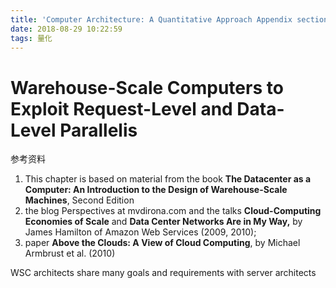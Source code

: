 ```yaml
---
title: 'Computer Architecture: A Quantitative Approach Appendix section 6'
date: 2018-08-29 10:22:59
tags: 量化
---
```


# Warehouse-Scale Computers to Exploit Request-Level and Data-Level Parallelis

参考资料
1. This chapter is based on material from the book **The Datacenter as a Computer: An Introduction to the Design of Warehouse-Scale Machines**, Second Edition
2. the blog Perspectives at mvdirona.com and the talks **Cloud-Computing Economies of Scale** and **Data Center Networks Are in My Way,** by James Hamilton of Amazon Web Services (2009, 2010);
3. paper **Above the Clouds: A View of Cloud Computing**, by Michael Armbrust et al. (2010)

WSC architects share many goals and requirements with server architects


##
